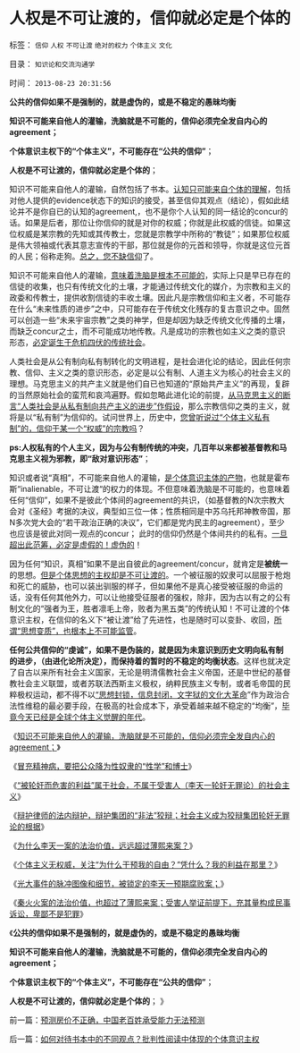 # 人权是不可让渡的，信仰就必定是个体的

标签： `信仰` `人权` `不可让渡` `绝对的权力` `个体主义` `文化` 

目录： `知识论和交流沟通学`

时间： `2013-08-23 20:31:56`

**公共的信仰如果不是强制的，就是虚伪的，或是不稳定的愚昧均衡**

**知识不可能来自他人的灌输，洗脑就是不可能的，信仰必须完全发自内心的agreement；**

**个体意识主权下的“个体主义”，不可能存在“公共的信仰”**；

**人权是不可让渡的，信仰就必定是个体的**；

知识不可能来自他人的灌输，自然包括了书本。[认知只可能来自个体的理解](../../../2010/1/21/人权是价值判断的原子单位.md)，包括对他人提供的evidence状态下的知识的接受，甚至信仰其观点（结论），假如此结论并不是你自已的认知的agreement,，也不是你个人认知的同一结论的concur的话。如果是后者，那位让你信仰的就是对你的权威；你就是此权威的信徒。如果这位权威是某宗教的先知或其传教士，您就是宗教学中所称的“教徒”；如果那位权威是伟大领袖或代表其意志宣传的干部，那位就是你的元首和领导，你就是这位元首的人民；俗称走狗。[总之，您不缺信仰](../../../2010/10/13/在左右意识形态中难以自拨的进步分子.md)了。

知识不可能来自他人的灌输，[意味着洗脑是根本不可能的](../../../2010/6/25/个体价值观有可能“洗脑”吗？只有理性主义才有“洗脑.md)，实际上只是早已存在的信徒的收集，也只有传统文化的土壤，才能通过传统文化的媒介，为宗教和主义的政委和传教士，提供收割信徒的丰收土壤。因此凡是宗教信仰和主义者，不可能存在什么“未来性质的进步”之中，只可能存在于传统文化残存的复古意识之中。固然可以创造一些“未来宇宙宗教”之类的神学，但是却因为缺乏传统文化传播的土壤，而缺乏concur之士，而不可能成功地传教。凡是成功的宗教也如主义之类的意识形态，[必定诞生于危机四伏的传统社会](../../../2010/4/13/宗教也是危机管理的工具.md)。

人类社会是从公有制向私有制转化的文明进程，是社会进化论的结论，因此任何宗教、信仰、主义之类的意识形态，必定是以公有制、人道主义为核心的社会主义的理想。马克思主义的共产主义就是他们自已也知道的“原始共产主义”的再现，复辟的当然原始社会的蛮荒和哀鸿遍野。假如忽略此进化论的前提，[从马克思主义的断言“人类社会是从私有制向共产主义的进步”作假设](../../../2012/10/8/长子继承权是公有制社会的制度实现.md)，那么宗教信仰之类的主义，就将是以“私有制”为信仰的。试问世界上，历史中，[您曾听说过“个体主义私有制”的，信仰于某一个“权威”的宗教吗](../../../2010/1/11/自由信念有机会成为邪教吗.md)？

**ps:人权私有的个人主义，因为与公有制传统的冲突，几百年以来都被基督教和马克思主义视为邪教，即“敌对意识形态”**；

知识或者说“真相”，不可能来自他人的灌输，[是个体意识主体的产物](../../../2011/3/2/个体意识主权不是信仰：你的意识，不是别人的意识.md)，也就是霍布斯“inalienable，不可让渡“的权力的体现。不但意味着洗脑是不可能的，也意味着任何“信仰”，如果不是彼此个体间的agreement的共识，（如基督教的N次宗教大会对《圣经》考据的决议，典型如三位一体；性质相同是中苏乌托邦神教帝国，那N多次党大会的“若干政治正确的决议”，它们都是党内民主的agreement），至少也应该是彼此对同一观点的concur； 此时的信仰仍然是个体间共约的私有。[一旦超出此范筹，必定是虚假的！虚伪的](../../../2010/11/13/宗教之善在于容纳他信之仁和中国特色的信仰.md)！

因为任何“知识，真相”如果不是出自彼此的agreement/concur，就肯定是**被统一**的思想。[但是个体思想的主权却是不可让渡的](../../../2011/2/28/“独立的意识主权”相当于生物体的“免疫功能”.md)。一个被征服的奴隶可以屈服于枪炮和死亡的威胁，也可以装出驯服的样子，但如果他不是真心接受被征服的命运的话，没有任何其他外力，可以让他接受征服者的强权，除非，因为古以有之的公有制文化的“强者为王，胜者凛毛上帝，败者为黑五类”的传统认知！不可让渡的个体意识主权，在信仰的名义下“被让渡”给了先进性，也是随时可以变卦、收回，[所谓“思想变质”，也根本上不可能监管](../../../2010/7/22/每个人要对自已负责，就要对自已的愚蠢轻信负责；.md)。

**任何公共信仰的“虔诚”，如果不是伪装的，就是因为未意识到历史文明向私有制的进步，（由进化论所决定），而保持着的暂时的不稳定的均衡状态**。这样也就决定了自古以来所有社会主义国家，无论是明清儒教社会主义帝国，还是中世纪的基督教社会主义联盟，或者苏联法西斯主义极权，纳粹民族主义专制，或者毛帝国的民粹极权运动，都不得不以[“思想封锁，信息封闭，文字狱的文化大革命](../../../2009/12/16/统一思想的必要性.md)”作为政治合法性维稳的最必要手段，在极高的社会成本下，承受着越来越不稳定的“均衡”，[毕竟今天已经是全球个体主义觉醒的年代](../../../2009/7/11/以传统文化对抗普世价值观是形同自杀.md)。

《[知识不可能来自他人的灌输，洗脑就是不可能的，信仰必须完全发自内心的agreement；](../../../2013/8/19/知识论的认知，大学无书，交流沟通学.md)》

《[冒充精神病，要把公众降为性奴隶的“性学”和博士](../../../2013/8/20/冒充精神病的“性学”和博士.md)》

《[“被轮奸而危害的利益”属于社会，不属于受害人（李天一轮奸无罪论）的社会主义](../../../2013/8/20/被李天一辩护集团轮奸的社会主义.md)》

《[辩护律师的法内辩护，辩护集团的“非法”狡辩；社会主义成为狡辩集团轮奸无罪论的根据](../../../2013/8/21/辩护律师的法内辩护，辩护集团的“非法”狡辩.md)》

《[为什么李天一案的法治价值，远远超过薄熙来案？](../../../2013/8/21/李天一案的法治价值，远远超过薄熙来案.md)》

《[个体主义无权威，关注“为什么干预我的自由？”凭什么？我的利益在那里？](../../../2013/8/21/很不够社会主义的习惯法，杀人不眨眼的美国佬精神.md)》

《[光大事件的脉冲图像和细节，被锁定的李天一预期腐败案；](../../../2013/8/21/光大事件的脉冲图像和细节，被锁定的李天一案的预期司法腐败.md)》

《[秦火火案的法治价值，也超过了薄熙来案；受害人举证前提下，充其量构成民事诉讼，卑鄙不是犯罪](../../../2013/8/22/卑鄙不是犯罪，秦火火案中不存在具体受害人.md)》

《**公共的信仰如果不是强制的，就是虚伪的，或是不稳定的愚昧均衡**

**知识不可能来自他人的灌输，洗脑就是不可能的，信仰必须完全发自内心的agreement；**

**个体意识主权下的“个体主义”，不可能存在“公共的信仰”**；

**人权是不可让渡的，信仰就必定是个体的**； 》



前一篇：[预测房价不正确，中国老百姓承受能力无法预测](../../../2013/8/22/预测房价不正确，中国老百姓承受能力无法预测.md)

后一篇：[如何对待书本中的不同观点？批判性阅读中体现的个体意识主权](../../../2013/8/23/如何对待书本中的不同观点？批判性阅读中体现的个体意识主权.md)